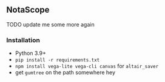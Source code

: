 ## NotaScope

TODO update me some more again

### Installation

- Python 3.9+
- `pip install -r requirements.txt`
- `npm install vega-lite vega-cli canvas` for `altair_saver`
- get `gumtree` on the path somewhere
hey

